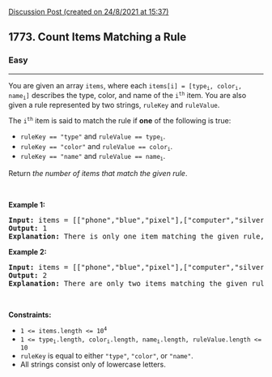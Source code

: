 [Discussion Post (created on 24/8/2021 at 15:37)](https://leetcode.com/problems/count-items-matching-a-rule/discuss/1482987/C%2B%2B-super-easy-solution-or-use-3-IF-statements)  
<h2>1773. Count Items Matching a Rule</h2><h3>Easy</h3><hr><div><p>You are given an array <code>items</code>, where each <code>items[i] = [type<sub>i</sub>, color<sub>i</sub>, name<sub>i</sub>]</code> describes the type, color, and name of the <code>i<sup>th</sup></code> item. You are also given a rule represented by two strings, <code>ruleKey</code> and <code>ruleValue</code>.</p>

<p>The <code>i<sup>th</sup></code> item is said to match the rule if <strong>one</strong> of the following is true:</p>

<ul>
	<li><code>ruleKey == "type"</code> and <code>ruleValue == type<sub>i</sub></code>.</li>
	<li><code>ruleKey == "color"</code> and <code>ruleValue == color<sub>i</sub></code>.</li>
	<li><code>ruleKey == "name"</code> and <code>ruleValue == name<sub>i</sub></code>.</li>
</ul>

<p>Return <em>the number of items that match the given rule</em>.</p>

<p>&nbsp;</p>
<p><strong>Example 1:</strong></p>

<pre><strong>Input:</strong> items = [["phone","blue","pixel"],["computer","silver","lenovo"],["phone","gold","iphone"]], ruleKey = "color", ruleValue = "silver"
<strong>Output:</strong> 1
<strong>Explanation:</strong> There is only one item matching the given rule, which is ["computer","silver","lenovo"].
</pre>

<p><strong>Example 2:</strong></p>

<pre><strong>Input:</strong> items = [["phone","blue","pixel"],["computer","silver","phone"],["phone","gold","iphone"]], ruleKey = "type", ruleValue = "phone"
<strong>Output:</strong> 2
<strong>Explanation:</strong> There are only two items matching the given rule, which are ["phone","blue","pixel"] and ["phone","gold","iphone"]. Note that the item ["computer","silver","phone"] does not match.</pre>

<p>&nbsp;</p>
<p><strong>Constraints:</strong></p>

<ul>
	<li><code>1 &lt;= items.length &lt;= 10<sup>4</sup></code></li>
	<li><code>1 &lt;= type<sub>i</sub>.length, color<sub>i</sub>.length, name<sub>i</sub>.length, ruleValue.length &lt;= 10</code></li>
	<li><code>ruleKey</code> is equal to either <code>"type"</code>, <code>"color"</code>, or <code>"name"</code>.</li>
	<li>All strings consist only of lowercase letters.</li>
</ul>
</div>